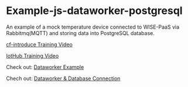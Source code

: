 # Example-js-dataworker-postgresql

An example of a mock temperature device connected to WISE-PaaS via Rabbitmq(MQTT) and storing data into PostgreSQL database.

[cf-introduce Training Video](https://advantech.wistia.com/medias/ll0ov3ce9e)

[IotHub Training Video](https://advantech.wistia.com/medias/up3q2vxvn3)

Check out: [Dataworker Example](https://github.com/WISE-PaaS/example-js-dataworker-postgresql/tree/master/mock-temperature-device)

Chech out: [Dataworker & Database Connection](https://github.com/WISE-PaaS/example-js-dataworker-postgresql/tree/master/mqtt-postgresql)
